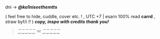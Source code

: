 dni → ___@ka1niseethemtts___

(
feel free to hide, cuddle, cover etc. ! , UTC +7 | esarn  100%
 read **carrd** , straw byf/i *!!*
)
***copy, inspo with credits thank you!***
> ‿͞‿͞‿͞‿͞‿͞    ୨୧   ‿͞‿͞‿͞‿͞‿͞
